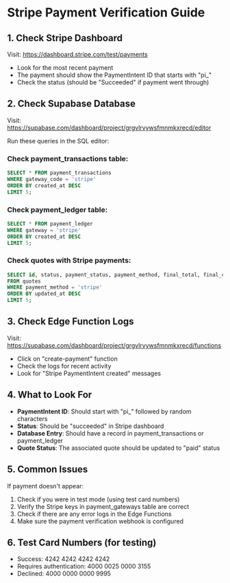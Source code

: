 # Stripe Payment Verification Guide

## 1. Check Stripe Dashboard
Visit: https://dashboard.stripe.com/test/payments
- Look for the most recent payment
- The payment should show the PaymentIntent ID that starts with "pi_"
- Check the status (should be "Succeeded" if payment went through)

## 2. Check Supabase Database
Visit: https://supabase.com/dashboard/project/grgvlrvywsfmnmkxrecd/editor

Run these queries in the SQL editor:

### Check payment_transactions table:
```sql
SELECT * FROM payment_transactions 
WHERE gateway_code = 'stripe' 
ORDER BY created_at DESC 
LIMIT 5;
```

### Check payment_ledger table:
```sql
SELECT * FROM payment_ledger 
WHERE gateway = 'stripe' 
ORDER BY created_at DESC 
LIMIT 5;
```

### Check quotes with Stripe payments:
```sql
SELECT id, status, payment_status, payment_method, final_total, final_currency, updated_at
FROM quotes 
WHERE payment_method = 'stripe' 
ORDER BY updated_at DESC 
LIMIT 5;
```

## 3. Check Edge Function Logs
Visit: https://supabase.com/dashboard/project/grgvlrvywsfmnmkxrecd/functions
- Click on "create-payment" function
- Check the logs for recent activity
- Look for "Stripe PaymentIntent created" messages

## 4. What to Look For
- **PaymentIntent ID**: Should start with "pi_" followed by random characters
- **Status**: Should be "succeeded" in Stripe dashboard
- **Database Entry**: Should have a record in payment_transactions or payment_ledger
- **Quote Status**: The associated quote should be updated to "paid" status

## 5. Common Issues
If payment doesn't appear:
1. Check if you were in test mode (using test card numbers)
2. Verify the Stripe keys in payment_gateways table are correct
3. Check if there are any error logs in the Edge Functions
4. Make sure the payment verification webhook is configured

## 6. Test Card Numbers (for testing)
- Success: 4242 4242 4242 4242
- Requires authentication: 4000 0025 0000 3155
- Declined: 4000 0000 0000 9995